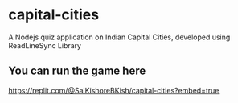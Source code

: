 # capital-cities
A Nodejs quiz application on Indian Capital Cities, developed using ReadLineSync Library


## You can run the game here

https://replit.com/@SaiKishoreBKish/capital-cities?embed=true

